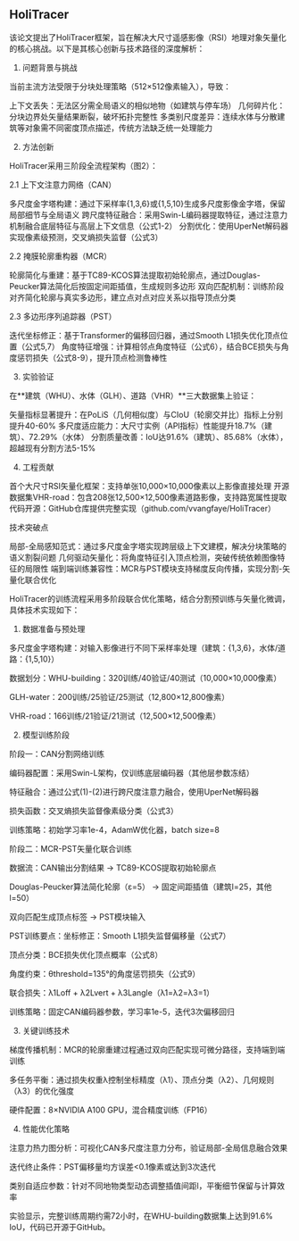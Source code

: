 ## HoliTracer

该论文提出了HoliTracer框架，旨在解决大尺寸遥感影像（RSI）地理对象矢量化的核心挑战。以下是其核心创新与技术路径的深度解析：
1. 问题背景与挑战

当前主流方法受限于分块处理策略（512×512像素输入），导致：

上下文丢失：无法区分需全局语义的相似地物（如建筑与停车场）
几何碎片化：分块边界处矢量结果断裂，破坏拓扑完整性
多类别尺度差异：连续水体与分散建筑等对象需不同密度顶点描述，传统方法缺乏统一处理能力

2. 方法创新

HoliTracer采用三阶段全流程架构（图2）：

2.1 上下文注意力网络（CAN）

多尺度金字塔构建：通过下采样率{1,3,6}或{1,5,10}生成多尺度影像金字塔，保留局部细节与全局语义
跨尺度特征融合：采用Swin-L编码器提取特征，通过注意力机制融合底层特征与高层上下文信息（公式1-2）
分割优化：使用UperNet解码器实现像素级预测，交叉熵损失监督（公式3）

2.2 掩膜轮廓重构器（MCR）

轮廓简化与重建：基于TC89-KCOS算法提取初始轮廓点，通过Douglas-Peucker算法简化后按固定间距插值，生成规则多边形
双向匹配机制：训练阶段对齐简化轮廓与真实多边形，建立点对点对应关系以指导顶点分类

2.3 多边形序列追踪器（PST）

迭代坐标修正：基于Transformer的偏移回归器，通过Smooth L1损失优化顶点位置（公式5,7）
角度特征增强：计算相邻点角度特征（公式6），结合BCE损失与角度惩罚损失（公式8-9），提升顶点检测鲁棒性


3. 实验验证

在**建筑（WHU）、水体（GLH）、道路（VHR）**三大数据集上验证：

矢量指标显著提升：在PoLiS（几何相似度）与CIoU（轮廓交并比）指标上分别提升40-60%
多尺度适应能力：大尺寸实例（APl指标）性能提升18.7%（建筑）、72.29%（水体）
分割质量改善：IoU达91.6%（建筑）、85.68%（水体），超越现有分割方法5-15%


4. 工程贡献

首个大尺寸RSI矢量化框架：支持单张10,000×10,000像素以上影像直接处理
开源数据集VHR-road：包含208张12,500×12,500像素道路影像，支持路宽属性提取
代码开源：GitHub仓库提供完整实现（github.com/vvangfaye/HoliTracer）


技术突破点

局部-全局感知范式：通过多尺度金字塔实现跨层级上下文建模，解决分块策略的语义割裂问题
几何驱动矢量化：将角度特征引入顶点检测，突破传统依赖图像特征的局限性
端到端训练兼容性：MCR与PST模块支持梯度反向传播，实现分割-矢量化联合优化

HoliTracer的训练流程采用多阶段联合优化策略，结合分割预训练与矢量化微调，具体技术实现如下：

1. 数据准备与预处理

多尺度金字塔构建：对输入影像进行不同下采样率处理（建筑：{1,3,6}，水体/道路：{1,5,10}）

数据划分：WHU-building：320训练/40验证/40测试（10,000×10,000像素）

GLH-water：200训练/25验证/25测试（12,800×12,800像素）

VHR-road：166训练/21验证/21测试（12,500×12,500像素）

2. 模型训练阶段

阶段一：CAN分割网络训练

编码器配置：采用Swin-L架构，仅训练底层编码器（其他层参数冻结）

特征融合：通过公式(1)-(2)进行跨尺度注意力融合，使用UperNet解码器

损失函数：交叉熵损失监督像素级分类（公式3）

训练策略：初始学习率1e-4，AdamW优化器，batch size=8

阶段二：MCR-PST矢量化联合训练

数据流：CAN输出分割结果 → TC89-KCOS提取初始轮廓点

Douglas-Peucker算法简化轮廓（ε=5） → 固定间距插值（建筑l=25，其他l=50）

双向匹配生成顶点标签 → PST模块输入

PST训练要点：坐标修正：Smooth L1损失监督偏移量（公式7）

顶点分类：BCE损失优化顶点概率（公式8）

角度约束：θthreshold=135°的角度惩罚损失（公式9）

联合损失：λ1Loff + λ2Lvert + λ3Langle（λ1=λ2=λ3=1）

训练策略：固定CAN编码器参数，学习率1e-5，迭代3次偏移回归

3. 关键训练技术

梯度传播机制：MCR的轮廓重建过程通过双向匹配实现可微分路径，支持端到端训练

多任务平衡：通过损失权重λ控制坐标精度（λ1）、顶点分类（λ2）、几何规则（λ3）的优化强度

硬件配置：8×NVIDIA A100 GPU，混合精度训练（FP16）

4. 性能优化策略

注意力热力图分析：可视化CAN多尺度注意力分布，验证局部-全局信息融合效果

迭代终止条件：PST偏移量均方误差<0.1像素或达到3次迭代

类别自适应参数：针对不同地物类型动态调整插值间距l，平衡细节保留与计算效率

实验显示，完整训练周期约需72小时，在WHU-building数据集上达到91.6% IoU，代码已开源于GitHub。
